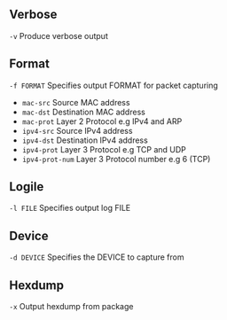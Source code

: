 ## Verbose
`-v` Produce verbose output

## Format
`-f FORMAT` Specifies output FORMAT for packet capturing
* `mac-src` Source MAC address
* `mac-dst` Destination MAC address
* `mac-prot` Layer 2 Protocol e.g IPv4 and ARP
* `ipv4-src` Source IPv4 address
* `ipv4-dst` Destination IPv4 address
* `ipv4-prot` Layer 3 Protocol e.g TCP and UDP
* `ipv4-prot-num` Layer 3 Protocol number e.g 6 (TCP)

## Logile
`-l FILE` Specifies output log FILE

## Device
`-d DEVICE` Specifies the DEVICE to capture from

## Hexdump
`-x` Output hexdump from package  
